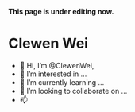**This page is under editing now.**

# Clewen Wei

- 👋 Hi, I’m @ClewenWei,
- 👀 I’m interested in ...
- 🌱 I’m currently learning ...
- 💞️ I’m looking to collaborate on ...
- 📫 

<!---
ClewenWei/ClewenWei is a ✨ special ✨ repository because its `README.md` (this file) appears on your GitHub profile.
You can click the Preview link to take a look at your changes.
--->
